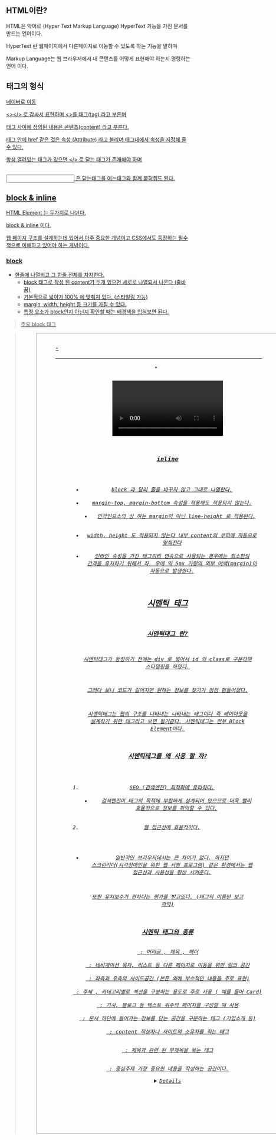 ## HTML이란?

HTML은 약어로 (Hyper Text Markup Language) HyperText 기능을 가진 문서를 만드는 언어이다.

HyperText 란 웹페이지에서 다른페이지로 이동할 수 있도록 하는 기능을 말하며

Markup Language는 웹 브라우저에서 내 콘텐츠를 어떻게 표현해야 하는지 명령하는 언어 이다.

## 태그의 형식

<a href=”http://www.naver.com”>네이버로 이동</input>

<></> 로 감싸서 표현하며 <>를 태그(tag) 라고 부른며

태그 사이에 정의된 내용은 콘텐츠(content) 라고 부른다.

태그 안에 href 같은 것은 속성 (Attribute) 라고 불리며 태그내에서 속성을 지정해 줄 수 있다.

항상 열려있는 태그가 있으면 </> 로 닫는 태그가 존재해야 하며

<br/> <input/> 은 닫는태그를 여는태그와 함께 붙혀줘도 된다.

## block & inline

HTML Element 는 두가지로 나뉜다.

block & inline 이다.

웹 페이지 구조를 설계하는데 있어서 아주 중요한 개념이고 CSS에서도 등장하는 필수적으로 이해하고 있어야 하는 개념이다.

### block

- 한줄에 나열되고 그 한줄 전체를 차지한다.
    - block 태그로 작성 된 content가 두개 있으면 세로로 나열되서 나온다 (줄바꿈)
    - 기본적으로 넓이가 100% 에 맞춰져 있다. (스타일링 가능)
    - margin, width, height 등 크기를 가질 수 있다.
    - 특정 요소가 block인지 아닌지 확인할 때는 배경색을 입혀보면 된다.

> 주요 block 태그
> 

[<address>](https://www.w3schools.com/tags/tag_address.asp)[<article>](https://www.w3schools.com/tags/tag_article.asp)[<aside>](https://www.w3schools.com/tags/tag_aside.asp)[<blockquote>](https://www.w3schools.com/tags/tag_blockquote.asp)[<canvas>](https://www.w3schools.com/tags/tag_canvas.asp)[<dd>](https://www.w3schools.com/tags/tag_dd.asp)[<div>](https://www.w3schools.com/tags/tag_div.asp)[<dl>](https://www.w3schools.com/tags/tag_dl.asp)[<dt>](https://www.w3schools.com/tags/tag_dt.asp)[<fieldset>](https://www.w3schools.com/tags/tag_fieldset.asp)[<figcaption>](https://www.w3schools.com/tags/tag_figcaption.asp)[<figure>](https://www.w3schools.com/tags/tag_figure.asp)[<footer>](https://www.w3schools.com/tags/tag_footer.asp)[<form>](https://www.w3schools.com/tags/tag_form.asp)[<h1>-<h6>](https://www.w3schools.com/tags/tag_hn.asp)[<header>](https://www.w3schools.com/tags/tag_header.asp)[<hr>](https://www.w3schools.com/tags/tag_hr.asp)[<li>](https://www.w3schools.com/tags/tag_li.asp)[<main>](https://www.w3schools.com/tags/tag_main.asp)[<nav>](https://www.w3schools.com/tags/tag_nav.asp)[<noscript>](https://www.w3schools.com/tags/tag_noscript.asp)[<ol>](https://www.w3schools.com/tags/tag_ol.asp)[<p>](https://www.w3schools.com/tags/tag_p.asp)[<pre>](https://www.w3schools.com/tags/tag_pre.asp)[<section>](https://www.w3schools.com/tags/tag_section.asp)[<table>](https://www.w3schools.com/tags/tag_table.asp)[<tfoot>](https://www.w3schools.com/tags/tag_tfoot.asp)[<ul>](https://www.w3schools.com/tags/tag_ul.asp)[<video>](https://www.w3schools.com/tags/tag_video.asp)

### inline

- block 과 달리 줄을 바꾸지 않고 그대로 나열한다.
- margin-top, margin-bottom 속성을 적용해도 적용되지 않는다.
    - 인라인요소의 상 하는 margin이 아닌 line-height 로 적용된다.
- width, height 도 적용되지 않는다 내부 content의 부피에 자동으로 맞춰진다
- 인라인 속성을 가진 태그끼리 연속으로 사용되는 경우에는 최소한의 간격을 유지하기 위해서 좌, 우에 약 5px 가량의 외부 여백(margin)이 자동으로 발생한다.

## 시멘틱 태그

### 시멘틱태그 란?

시멘틱태그가 등장하기 전에는 div 로 묶어서 id 와 class로 구분하며 스타일링을 하였다.

그러다 보니 코드가 길어지면 원하는 정보를 찾기가 점점 힘들어졌다.

시멘틱태그는 웹의 구조를 나타내는 나타내는 태그이다 즉 레이아웃을 설계하기 위한 태그라고 보면 될거같다. 시멘틱태그는 전부 Block Element이다.

### 시멘틱태그를 왜 사용 할 까?

1. SEO (검색엔진) 최적화에 유리하다.
    - 검색엔진이 태그의 목적에 부합하게 설계되어 있으므로 더욱 빨리 효율적으로 정보를 파악할 수 있다.
2. 웹 접근성에 효율적이다.
- 일반적인 브라우저에서는 큰 차이가 없다. 하지만 스크린리더(시각장애인을 위한 웹 서핑 프로그램) 같은 환경에서는 웹 접근성과 사용성을 향상 시켜준다.

또한 유지보수가 편하다는 평가를 받고있다. (태그의 이름만 보고 파악)

### 시멘틱 태그의 종류

<header> : 머리글 , 제목 , 헤더

<nav> : 네비게이션 목차, 리스트 등 다른 페이지로 이동을 위한 링크 공간

<aside> : 좌측과 우측의 사이드공간 (본문 외에 부수적인 내용을 주로 표현)

<section> : 주제 , 카테고리별로 섹션을 구분하는 용도로 주로 사용 ( 예를 들어 Card)

<article> : 기사, 블로그 등 텍스트 위주의 페이지를 구성할 때 사용

<footer> : 문서 하단에 들어가는 정보를 담는 공간을 구분하는 태그 (기업소개 등)

<address> : content 작성자나 사이트의 소유자를 적는 태그

<hgroup> : 제목과 관련 된 부제목을 묶는 태그 

<main> : 중심주제 가장 중요한 내용을 작성하는 공간이다.

<details> : 주변 문맥에서 표시된 구절의 관련성 또는 중요성으로 인해 참조 또는 표기 목적으로 표시되거나 강조된 텍스트

<figure> : 이미지, 다이어그램 등 독립적인 content 정의 시 사용

<figcaption> : <figure> 요소의 설명 

<mark> : 현재 맥락의 관련이 깊거나 중요한 부분 강조

<time> : 시간의 특정지점 또는 구간

<summary> : details 요소에 대한 요약, 캡션 또는 범례를 지정. summary 요소를 클릭하면 상위 details 요소의 상태가 열리고 닫힘.

### 시멘틱 태그 활용 코드

```html
<!DOCTYPE html>
<!-- DOCTYPE : 문서의 형식을 선언 -->
<html lang="ko">
	<head>
		<meta charset="UTF-8" />
		<meta http-equiv="X-UA-Compatible" content="IE=edge" />
		<meta name="viewport" content="width=device-width, initial-scale=1.0" />
		<title>시멘틱태그의 활용</title>
	</head>
	<body>
		<header>
			<h1>삼성</h1>
		</header>
		<nav>
			<ul>
				<li><a href="#">네이버로 이동</a></li>
				<li><a href="#">다음으로 이동</a></li>
				<li><a href="#">구글로 이동</a></li>
			</ul>
		</nav>
		<section>
			<main>
				<h1>고객의 상품 평!</h1>
				<article>
					<p>김지후 고객님</p>
					<span>정말 좋았어요!</span>
				</article>
			</main>
		</section>
		<aside>
			<h1>오늘의 광고!</h1>
			<p>맛있는 피자!</p>
			<p>위대한 피자!</p>
			<p>한민관도 5마리 먹는 치킨!</p>
		</aside>
		<footer>
			<h1>삼성</h1>
			<p>경기도 안양시 만안구 석수동 123-456</p>
			<p>010-5217-6194</p>
		</footer>
	</body>
</html>
```

# 참고한 자료

---

[](https://webclub.tistory.com/608)

[html 이란? 속 시원한 HTML 뜻 풀이](https://brunch.co.kr/@coveryou/14)

[HTML은 프로그래밍 언어인가? 라는 논쟁보다 중요한 것](https://yceffort.kr/2021/10/is-html-programming-language)